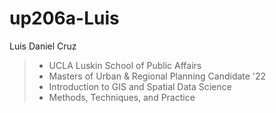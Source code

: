 # up206a-Luis
Luis Daniel Cruz
> * UCLA Luskin School of Public Affairs
> * Masters of Urban & Regional Planning Candidate '22
> * Introduction to GIS and Spatial Data Science
> * Methods, Techniques, and Practice 
